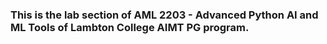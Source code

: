 ### This is the lab section of AML 2203 - Advanced Python AI and ML Tools of Lambton College AIMT PG program. 